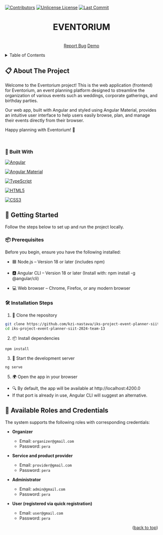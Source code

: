 <a id="readme-top"></a>

[![Contributors][contributors-shield]][contributors-url]
[![Unlicense License][license-shield]][license-url]
[![Last Commit][last-commit-shield]][last-commit-url]

<div align="center">
  <h1 align="center">EVENTORIUM</h1>
  <p align="center">
    <br />
    <a href="https://github.com/kzi-nastava/iks-project-event-planner-siit-2024-team-13/issues/new?labels=bug">Report Bug</a>
    <a href="https://www.youtube.com/watch?v=pT37Y7nZLRk">Demo</a>
  </p>
</div>

<details>
  <summary>Table of Contents</summary>
  <ol>
    <li>
      <a href="#-about-the-project">About The Project</a>
      <ul>
        <li><a href="#-built-with">Built With</a></li>
      </ul>
    </li>
    <li>
      <a href="#-getting-started">Getting Started</a>
      <ul>
        <li><a href="#-prerequisites">Prerequisites</a></li>
        <li><a href="#-installation-steps">Installation Steps</a></li>
      </ul>
    </li>
    <li><a href="#-available-roles-and-credentials">Available Roles and Credentials</a></li>
  </ol>
</details>

## 📋 About The Project

Welcome to the Eventorium project!
This is the web application (frontend) for Eventorium, an event planning platform designed to streamline the organization of various events such as weddings, corporate gatherings, and birthday parties.

Our web app, built with Angular and styled using Angular Material, provides an intuitive user interface to help users easily browse, plan, and manage their events directly from their browser.

Happy planning with Eventorium! 🎉

</br>

### 🔧 Built With

[![Angular][angular-shield]][angular-url]

[![Angular Material][material-shield]][material-url]

[![TypeScript][typescript-shield]][typescript-url]

[![HTML5][html-shield]][html-url]

[![CSS3][css-shield]][css-url]

## 🚀 Getting Started

Follow the steps below to set up and run the project locally.

### 📦 Prerequisites

Before you begin, ensure you have the following installed:

- 🟦 Node.js – Version 18 or later (includes npm)

- 🅰️ Angular CLI – Version 18 or later
  (Install with: npm install -g @angular/cli)

- 💻 Web browser – Chrome, Firefox, or any modern browser

### 🛠️ Installation Steps

1. 🔁 Clone the repository

```sh
git clone https://github.com/kzi-nastava/iks-project-event-planner-siit-2024-team-13.git
cd iks-project-event-planner-siit-2024-team-13
```

2. 📦 Install dependencies

```sh
npm install
```

3. 🚀 Start the development server

```sh
ng serve
```

5. 🌍 Open the app in your browser

- 🔍 By default, the app will be available at http://localhost:4200.0
- If that port is already in use, Angular CLI will suggest an alternative.

## 👥 Available Roles and Credentials

The system supports the following roles with corresponding credentials:

- **Organizer**

  - Email: `organizer@gmail.com`
  - Password: `pera`

- **Service and product provider**

  - Email: `provider@gmail.com`
  - Password: `pera`

- **Administrator**

  - Email: `admin@gmail.com`
  - Password: `pera`

- **User (registered via quick registration)**
  - Email: `user@gmail.com`
  - Password: `pera`

<p align="right">(<a href="#readme-top">back to top</a>)</p>

[contributors-shield]: https://img.shields.io/github/contributors/kzi-nastava/iks-project-event-planner-siit-2024-team-13.svg?style=for-the-badge
[contributors-url]: https://github.com/kzi-nastava/iks-project-event-planner-siit-2024-team-13/graphs/contributors
[license-shield]: https://img.shields.io/github/license/kzi-nastava/iks-project-event-planner-siit-2024-team-13.svg?style=for-the-badge
[license-url]: https://github.com/kzi-nastava/iks-project-event-planner-siit-2024-team-13/blob/master/LICENSE.txt
[angular-shield]: https://img.shields.io/badge/Angular-18-red?logo=angular
[angular-url]: https://angular.io/
[material-shield]: https://img.shields.io/badge/Angular%20Material-%23187abd?logo=angular&logoColor=white
[material-url]: https://material.angular.io/
[typescript-shield]: https://img.shields.io/badge/TypeScript-5.5-blue?logo=typescript
[typescript-url]: https://www.typescriptlang.org/
[html-shield]: https://img.shields.io/badge/HTML5-e34f26?logo=html5&logoColor=white
[html-url]: https://developer.mozilla.org/en-US/docs/Web/HTML
[css-shield]: https://img.shields.io/badge/CSS3-1572B6?logo=css3&logoColor=white
[css-url]: https://developer.mozilla.org/en-US/docs/Web/CSS
[last-commit-shield]: https://img.shields.io/github/last-commit/kzi-nastava/iks-project-event-planner-siit-2024-team-13?branch=main&style=for-the-badge
[last-commit-url]: https://github.com/kzi-nastava/iks-project-event-planner-siit-2024-team-13/commits/main
